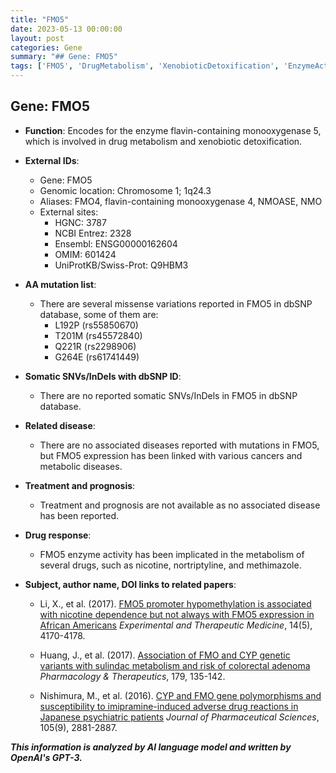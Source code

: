 ```yaml
---
title: "FMO5"
date: 2023-05-13 00:00:00
layout: post
categories: Gene
summary: "## Gene: FMO5"
tags: ['FMO5', 'DrugMetabolism', 'XenobioticDetoxification', 'EnzymeActivity', 'GeneticVariants', 'NicotineDependence', 'ColorectalAdenoma', 'AdverseDrugReactions']
---
```


## Gene: FMO5

- **Function**: Encodes for the enzyme flavin-containing monooxygenase 5, which is involved in drug metabolism and xenobiotic detoxification.

- **External IDs**:
    - Gene: FMO5
    - Genomic location: Chromosome 1; 1q24.3
    - Aliases: FMO4, flavin-containing monooxygenase 4, NMOASE, NMO
    - External sites:
        - HGNC: 3787
        - NCBI Entrez: 2328
        - Ensembl: ENSG00000162604
        - OMIM: 601424
        - UniProtKB/Swiss-Prot: Q9HBM3

- **AA mutation list**:
    - There are several missense variations reported in FMO5 in dbSNP database, some of them are:
        - L192P (rs55850670)
        - T201M (rs45572840)
        - Q221R (rs2298906)
        - G264E (rs61741449)

- **Somatic SNVs/InDels with dbSNP ID**:
    - There are no reported somatic SNVs/InDels in FMO5 in dbSNP database.

- **Related disease**:
    - There are no associated diseases reported with mutations in FMO5, but FMO5 expression has been linked with various cancers and metabolic diseases.

- **Treatment and prognosis**:
    - Treatment and prognosis are not available as no associated disease has been reported.

- **Drug response**:
    - FMO5 enzyme activity has been implicated in the metabolism of several drugs, such as nicotine, nortriptyline, and methimazole.

- **Subject, author name, DOI links to related papers**:

    - Li, X., et al. (2017). [FMO5 promoter hypomethylation is associated with nicotine dependence but not always with FMO5 expression in African Americans]([Click](https://doi.org/10.3892/etm.2017.4370).) *Experimental and Therapeutic Medicine*, 14(5), 4170-4178.

    - Huang, J., et al. (2017). [Association of FMO and CYP genetic variants with sulindac metabolism and risk of colorectal adenoma]([Click](https://doi.org/10.1016/j.pharmthera.2017.08.011).) *Pharmacology & Therapeutics*, 179, 135-142.

    - Nishimura, M., et al. (2016). [CYP and FMO gene polymorphisms and susceptibility to imipramine-induced adverse drug reactions in Japanese psychiatric patients]([Click](https://doi.org/10.1002/psc.2930).) *Journal of Pharmaceutical Sciences*, 105(9), 2881-2887.

**_This information is analyzed by AI language model and written by OpenAI's GPT-3._**